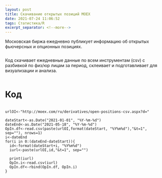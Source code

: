 ```yaml
---
layout: post
title: Скачивание открытых позиций MOEX
date: 2021-07-24 11:06:52
tags: Статистика/R
excerpt_separator: <!--more-->
---
```


Московская биржа ежедневно публикует информацию об открытых фьючерсных и опционных позициях.

<img src="https://raw.githubusercontent.com/Ragve-hub/scribble/gh-pages/images/moex_cot.png" alt="">

Код скачивает ежедневные данные по всем инструментам (csv) с разбивкой по физ/юр лицам за период,
склеивает и подготавливает для визуализации и анализа.
<!--more-->

<img src="https://raw.githubusercontent.com/Ragve-hub/scribble/gh-pages/images/moex_cot1.png" alt="">

# Код

```

urlOI<-"http://moex.com/ru/derivatives/open-positions-csv.aspx?d="

dateStart<-as.Date("2021-01-01", "%Y-%m-%d")
dateEnd<-as.Date("2021-05-18", "%Y-%m-%d")
OpIn.df<-read.csv(paste(urlOI,format(dateStart, "%Y%m%d"),"&t=1", sep=""), nrows=1)
i<-dateEnd
for(i in 0:(dateEnd-dateStart)){
  id<-format(dateStart+i, "%Y%m%d")
  iurl<-paste(urlOI,id,"&t=1", sep="")
  
  print(iurl)
  OpIn.i<-read.csv(iurl)
  OpIn.df<-rbind(OpIn.df, OpIn.i)
}

```

